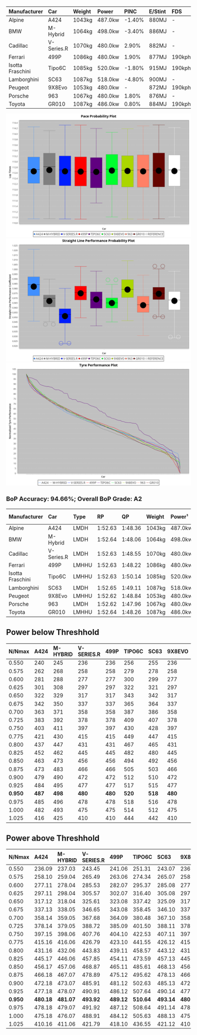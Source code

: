 | Manufacturer     | Car        | Weight | Power   | PINC    | E/Stint | FDS     |
|:-|:-|:-|:-|:-|:-|:-|
| Alpine           | A424       | 1043kg | 487.0kw | -1.40%  | 880MJ   |    -    |
| BMW              | M-Hybrid   | 1064kg | 498.0kw | -3.40%  | 886MJ   |    -    |
| Cadillac         | V-Series.R | 1070kg | 480.0kw | 2.90%   | 882MJ   |    -    |
| Ferrari          | 499P       | 1086kg | 480.0kw | 1.90%   | 877MJ   | 190kph  |
| Isotta Fraschini | Tipo6C     | 1085kg | 520.0kw | -1.80%  | 915MJ   | 190kph  |
| Lamborghini      | SC63       | 1087kg | 518.0kw | -4.80%  | 900MJ   |    -    |
| Peugeot          | 9X8Evo     | 1053kg | 480.0kw |    -    | 872MJ   | 190kph  |
| Porsche          | 963        | 1067kg | 480.0kw | 1.80%   | 876MJ   |    -    |
| Toyota           | GR010      | 1087kg | 486.0kw | 0.80%   | 884MJ   | 190kph  |

![PACECHART](./IMG/AUTO.png)
![STRAIGHTLINEPERFORMANCECHART](./IMG/AUTO_sp.png)
![TYREPERFORMANCECHART](./IMG/AUTO_tw.png)

### BoP Accuracy: 94.66%; Overall BoP Grade: A2
| Manufacturer     | Car        | Type  | RP      | QP      | Weight | Power¹  | Threshhold | PINC    | Power²   | E/Stint | AVG Vmax  | FDS     | RDLC | L/Stint | BOP-Grade | Model Accuracy | Model Points | Match%  | SimDiff |
|:-|:-|:-|:-|:-|:-|:-|:-|:-|:-|:-|:-|:-|:-|:-|:-|:-|:-|:-|:-|
| Alpine           | A424       | LMDH  | 1:52.63 | 1:48.36 | 1043kg | 487.0kw | 250.0kph   | -1.40%  | 480.20kw |  880MJ  | 285.41kph |    -    | 1.01 | 33      | ~A1       | 99.61%         | 762          | 98.81%  | #       |
| BMW              | M-Hybrid   | LMDH  | 1:52.64 | 1:48.06 | 1064kg | 498.0kw | 250.0kph   | -3.40%  | 481.10kw |  886MJ  | 282.39kph |    -    | 0.99 | 33      | ~A1       | 100.00%        | 1826         | 97.52%  | #       |
| Cadillac         | V-Series.R | LMDH  | 1:52.63 | 1:48.55 | 1070kg | 480.0kw | 250.0kph   | 2.90%   | 493.90kw |  882MJ  | 280.46kph |    -    | 0.99 | 33      | ~A1       | 99.00%         | 3184         | 100.00% | #       |
| Ferrari          | 499P       | LMHHU | 1:52.63 | 1:48.22 | 1086kg | 480.0kw | 250.0kph   | 1.90%   | 489.10kw |  877MJ  | 282.82kph | 190kph  | 1.01 | 34      | ~A1       | 98.07%         | 3550         | 100.00% | #       |
| Isotta Fraschini | Tipo6C     | LMHHU | 1:52.63 | 1:50.14 | 1085kg | 520.0kw | 250.0kph   | -1.80%  | 510.60kw |  915MJ  | 284.71kph | 190kph  | 1.01 | 33      | +D1       | 96.81%         | 91           | 65.71%  | #       |
| Lamborghini      | SC63       | LMDH  | 1:52.65 | 1:49.11 | 1087kg | 518.0kw | 250.0kph   | -4.80%  | 493.10kw |  900MJ  | 282.23kph |    -    | 1.00 | 33      | ~A1       | 100.00%        | 529          | 96.21%  | #       |
| Peugeot          | 9X8Evo     | LMHHU | 1:52.62 | 1:48.84 | 1053kg | 480.0kw | 250.0kph   |    -    | 480.00kw |  872MJ  | 284.29kph | 190kph  | 1.00 | 34      | +A2       | 99.21%         | 377          | 93.69%  | #       |
| Porsche          | 963        | LMDH  | 1:52.62 | 1:47.96 | 1067kg | 480.0kw | 250.0kph   | 1.80%   | 488.60kw |  876MJ  | 281.94kph |    -    | 0.99 | 33      | ~A1       | 99.96%         | 10176        | 100.00% | #       |
| Toyota           | GR010      | LMHHU | 1:52.64 | 1:48.26 | 1087kg | 486.0kw | 250.0kph   | 0.80%   | 489.90kw |  884MJ  | 282.71kph | 190kph  | 1.00 | 34      | ~A1       | 99.95%         | 5509         | 100.00% | #       |

## Power below Threshhold
| N/Nmax    | A424    | M-HYBRID | V-SERIES.R | 499P    | TIPO6C  | SC63    | 9X8EVO  | 963     | GR010   |
|:-|:-|:-|:-|:-|:-|:-|:-|:-|:-|
|  0.550    |  240    |  245     |  236       |  236    |  256    |  255    |  236    |  236    |  239    |
|  0.575    |  262    |  268     |  258       |  258    |  279    |  278    |  258    |  258    |  261    |
|  0.600    |  281    |  288     |  277       |  277    |  300    |  299    |  277    |  277    |  281    |
|  0.625    |  301    |  308     |  297       |  297    |  322    |  321    |  297    |  297    |  301    |
|  0.650    |  322    |  329     |  317       |  317    |  343    |  342    |  317    |  317    |  321    |
|  0.675    |  342    |  350     |  337       |  337    |  365    |  364    |  337    |  337    |  341    |
|  0.700    |  363    |  371     |  358       |  358    |  387    |  386    |  358    |  358    |  362    |
|  0.725    |  383    |  392     |  378       |  378    |  409    |  407    |  378    |  378    |  383    |
|  0.750    |  403    |  411     |  397       |  397    |  430    |  428    |  397    |  397    |  402    |
|  0.775    |  421    |  430     |  415       |  415    |  449    |  447    |  415    |  415    |  420    |
|  0.800    |  437    |  447     |  431       |  431    |  467    |  465    |  431    |  431    |  436    |
|  0.825    |  452    |  462     |  445       |  445    |  482    |  480    |  445    |  445    |  451    |
|  0.850    |  463    |  473     |  456       |  456    |  494    |  492    |  456    |  456    |  462    |
|  0.875    |  473    |  483     |  466       |  466    |  505    |  503    |  466    |  466    |  472    |
|  0.900    |  479    |  490     |  472       |  472    |  512    |  510    |  472    |  472    |  478    |
|  0.925    |  484    |  495     |  477       |  477    |  517    |  515    |  477    |  477    |  483    |
| **0.950** | **487** | **498**  | **480**    | **480** | **520** | **518** | **480** | **480** | **486** |
|  0.975    |  485    |  496     |  478       |  478    |  518    |  516    |  478    |  478    |  484    |
|  1.000    |  482    |  493     |  475       |  475    |  514    |  512    |  475    |  475    |  481    |
|  1.025    |  416    |  425     |  410       |  410    |  444    |  442    |  410    |  410    |  415    |

## Power above Threshhold
| N/Nmax    | A424       | M-HYBRID   | V-SERIES.R | 499P       | TIPO6C     | SC63       | 9X8EVO  | 963        | GR010      |
|:-|:-|:-|:-|:-|:-|:-|:-|:-|:-|
|  0.550    |  236.09    |  237.03    |  243.45    |  241.06    |  251.31    |  243.07    |  236    |  240.31    |  241.44    |
|  0.575    |  258.10    |  259.04    |  265.49    |  263.06    |  274.34    |  265.07    |  258    |  262.34    |  263.48    |
|  0.600    |  277.11    |  278.04    |  285.53    |  282.07    |  295.37    |  285.08    |  277    |  282.37    |  282.51    |
|  0.625    |  297.11    |  298.04    |  305.57    |  302.07    |  316.40    |  305.08    |  297    |  302.40    |  302.55    |
|  0.650    |  317.12    |  318.04    |  325.61    |  323.08    |  337.42    |  325.09    |  317    |  322.42    |  323.59    |
|  0.675    |  337.13    |  338.05    |  346.65    |  343.08    |  358.45    |  346.10    |  337    |  343.45    |  343.62    |
|  0.700    |  358.14    |  359.05    |  367.68    |  364.09    |  380.48    |  367.10    |  358    |  364.48    |  364.66    |
|  0.725    |  378.14    |  379.05    |  388.72    |  385.09    |  401.50    |  388.11    |  378    |  384.50    |  385.70    |
|  0.750    |  397.15    |  398.06    |  407.76    |  404.10    |  422.53    |  407.11    |  397    |  403.53    |  404.73    |
|  0.775    |  415.16    |  416.06    |  426.79    |  423.10    |  441.55    |  426.12    |  415    |  422.55    |  423.77    |
|  0.800    |  431.16    |  432.06    |  443.83    |  439.11    |  458.57    |  443.12    |  431    |  438.57    |  439.80    |
|  0.825    |  445.17    |  446.06    |  457.85    |  454.11    |  473.59    |  457.13    |  445    |  453.59    |  454.82    |
|  0.850    |  456.17    |  457.06    |  468.87    |  465.11    |  485.61    |  468.13    |  456    |  464.61    |  465.84    |
|  0.875    |  466.18    |  467.07    |  478.89    |  475.12    |  495.62    |  478.13    |  466    |  474.62    |  475.86    |
|  0.900    |  472.18    |  473.07    |  485.91    |  481.12    |  502.63    |  485.13    |  472    |  480.63    |  481.87    |
|  0.925    |  477.18    |  478.07    |  490.91    |  486.12    |  507.64    |  490.14    |  477    |  485.64    |  486.88    |
| **0.950** | **480.18** | **481.07** | **493.92** | **489.12** | **510.64** | **493.14** | **480** | **488.64** | **489.89** |
|  0.975    |  478.18    |  479.07    |  491.92    |  487.12    |  508.64    |  491.14    |  478    |  486.64    |  487.88    |
|  1.000    |  475.18    |  476.07    |  488.91    |  484.12    |  505.63    |  488.13    |  475    |  483.63    |  484.88    |
|  1.025    |  410.16    |  411.06    |  421.79    |  418.10    |  436.55    |  421.12    |  410    |  417.55    |  418.76    |
